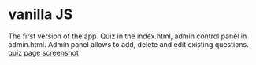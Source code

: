 # vanilla JS
The first version of the app. Quiz in the index.html, admin control panel in admin.html.
Admin panel allows to add, delete and edit existing questions.
[quiz page screenshot](http://prntscr.com/f9lb54)
